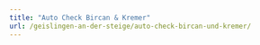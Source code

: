 ```yaml
---
title: "Auto Check Bircan & Kremer"
url: /geislingen-an-der-steige/auto-check-bircan-und-kremer/
---
```

